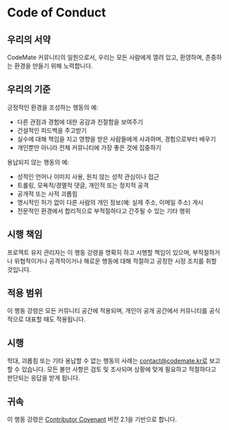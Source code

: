 # Code of Conduct

## 우리의 서약

CodeMate 커뮤니티의 일원으로서, 우리는 모든 사람에게 열려 있고, 환영하며, 존중하는 환경을 만들기 위해 노력합니다.

## 우리의 기준

긍정적인 환경을 조성하는 행동의 예:

- 다른 관점과 경험에 대한 공감과 친절함을 보여주기
- 건설적인 피드백을 주고받기
- 실수에 대해 책임을 지고 영향을 받은 사람들에게 사과하며, 경험으로부터 배우기
- 개인뿐만 아니라 전체 커뮤니티에 가장 좋은 것에 집중하기

용납되지 않는 행동의 예:

- 성적인 언어나 이미지 사용, 원치 않는 성적 관심이나 접근
- 트롤링, 모욕적/경멸적 댓글, 개인적 또는 정치적 공격
- 공개적 또는 사적 괴롭힘
- 명시적인 허가 없이 다른 사람의 개인 정보(예: 실제 주소, 이메일 주소) 게시
- 전문적인 환경에서 합리적으로 부적절하다고 간주될 수 있는 기타 행위

## 시행 책임

프로젝트 유지 관리자는 이 행동 강령을 명확히 하고 시행할 책임이 있으며, 부적절하거나 위협적이거나 공격적이거나 해로운 행동에 대해 적절하고 공정한 시정 조치를 취할 것입니다.

## 적용 범위

이 행동 강령은 모든 커뮤니티 공간에 적용되며, 개인이 공개 공간에서 커뮤니티를 공식적으로 대표할 때도 적용됩니다.

## 시행

학대, 괴롭힘 또는 기타 용납할 수 없는 행동의 사례는 contact@codemate.kr로 보고할 수 있습니다. 모든 불만 사항은 검토 및 조사되며 상황에 맞게 필요하고 적절하다고 판단되는 응답을 받게 됩니다.

## 귀속

이 행동 강령은 [Contributor Covenant](https://www.contributor-covenant.org/version/2/1/code_of_conduct.html) 버전 2.1을 기반으로 합니다.
